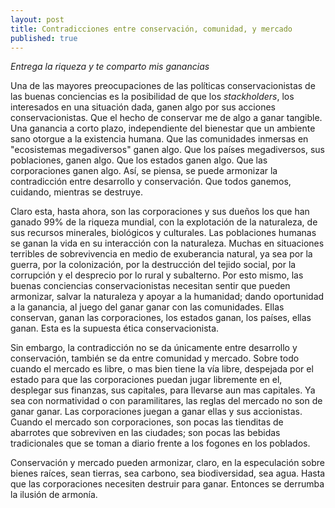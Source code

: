 ```yaml
---
layout: post
title: Contradicciones entre conservación, comunidad, y mercado
published: true
---
```


*Entrega la riqueza y te comparto mis ganancias*

Una de las mayores preocupaciones de las políticas conservacionistas de las buenas conciencias es la posibilidad de que los *stackholders*, los interesados en una situación dada, ganen algo por sus acciones conservacionistas. Que el hecho de conservar me de algo a ganar tangible. Una ganancia a corto plazo, independiente del bienestar que un ambiente sano otorgue a la existencia humana. Que las comunidades inmersas en "ecosistemas megadiversos" ganen algo. Que los países megadiversos, sus poblaciones, ganen algo. Que los estados ganen algo. Que las corporaciones ganen algo. Así, se piensa, se puede armonizar la contradicción entre desarrollo y conservación. Que todos ganemos, cuidando, mientras se destruye.

Claro esta, hasta ahora, son las corporaciones y sus dueños los que han ganado 99% de la riqueza mundial, con la explotación de la naturaleza, de sus recursos minerales, biológicos y culturales. Las poblaciones humanas se ganan la vida en su interacción con la naturaleza. Muchas en situaciones terribles de sobrevivencia en medio de exuberancia natural, ya sea por la guerra, por la colonización, por la destrucción del tejido social, por la corrupción y el desprecio por lo rural y subalterno. Por esto mismo, las buenas conciencias conservacionistas necesitan sentir que pueden armonizar, salvar la naturaleza y apoyar a la humanidad; dando oportunidad a la ganancia, al juego del ganar ganar con las comunidades. Ellas conservan, ganan las corporaciones, los estados ganan, los países, ellas ganan. Esta es la supuesta ética conservacionista.

Sin embargo, la contradicción no se da únicamente entre desarrollo y conservación, también se da entre comunidad y mercado. Sobre todo cuando el mercado es libre, o mas bien tiene la vía libre, despejada por el estado para que las corporaciones puedan jugar libremente en el, desplegar sus finanzas, sus capitales, para llevarse aun mas capitales. Ya sea con normatividad o con paramilitares, las reglas del mercado no son de ganar ganar. Las corporaciones juegan a ganar ellas y sus accionistas. Cuando el mercado son corporaciones, son pocas las tienditas de abarrotes que sobreviven en las ciudades; son pocas las bebidas tradicionales que se toman a diario frente a los fogones en los poblados.

Conservación y mercado pueden armonizar, claro, en la especulación sobre bienes raíces, sean tierras, sea carbono, sea biodiversidad, sea agua. Hasta que las corporaciones necesiten destruir para ganar. Entonces se derrumba la ilusión de armonía.



